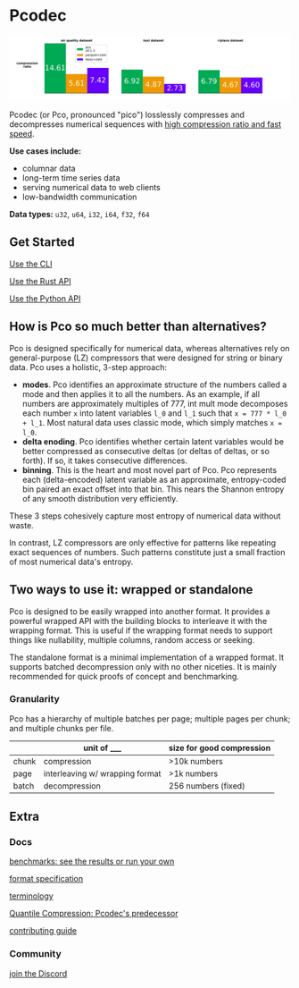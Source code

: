 # Pcodec

<div style="text-align:center">
  <img
    alt="bar charts showing better compression for Pco than zstd parquet or blosc"
    src="images/real_world_compression_ratio.svg"
    width="700px"
  >
</div>

Pcodec (or Pco, pronounced "pico") losslessly compresses and decompresses
numerical sequences with
[high compression ratio and fast speed](./bench/README.md).

**Use cases include:**
* columnar data
* long-term time series data
* serving numerical data to web clients
* low-bandwidth communication

**Data types:**
`u32`, `u64`, `i32`, `i64`, `f32`, `f64`

## Get Started

[Use the CLI](./pco_cli/README.md)

[Use the Rust API](./pco/README.md)

[Use the Python API](./pco_python/README.md)

## How is Pco so much better than alternatives?

Pco is designed specifically for numerical data, whereas alternatives rely on
general-purpose (LZ) compressors that were designed for string or binary data.
Pco uses a holistic, 3-step approach:

* **modes**.
Pco identifies an approximate structure of the numbers called a
mode and then applies it to all the numbers.
As an example, if all numbers are approximately multiples of 777, int mult mode
decomposes each number `x` into latent variables `l_0` and
`l_1` such that `x = 777 * l_0 + l_1`.
Most natural data uses classic mode, which simply matches `x = l_0`.
* **delta enoding**.
Pco identifies whether certain latent variables would be better compressed as
consecutive deltas (or deltas of deltas, or so forth).
If so, it takes consecutive differences.
* **binning**.
This is the heart and most novel part of Pco.
Pco represents each (delta-encoded) latent variable as an approximate,
entropy-coded bin paired an exact offset into that bin.
This nears the Shannon entropy of any smooth distribution very efficiently.

These 3 steps cohesively capture most entropy of numerical data without waste.

In contrast, LZ compressors are only effective for patterns like repeating
exact sequences of numbers.
Such patterns constitute just a small fraction of most numerical data's
entropy.

## Two ways to use it: wrapped or standalone

Pco is designed to be easily wrapped into another format.
It provides a powerful wrapped API with the building blocks to interleave it
with the wrapping format.
This is useful if the wrapping format needs to support things like nullability,
multiple columns, random access or seeking.

The standalone format is a minimal implementation of a wrapped format.
It supports batched decompression only with no other niceties.
It is mainly recommended for quick proofs of concept and benchmarking.

### Granularity

Pco has a hierarchy of multiple batches per page; multiple pages per chunk; and
multiple chunks per file.

|       | unit of ___                     | size for good compression |
|-------|---------------------------------|---------------------------|
| chunk | compression                     | \>10k numbers             |
| page  | interleaving w/ wrapping format | \>1k numbers              |
| batch | decompression                   | 256 numbers (fixed)       |


## Extra

### Docs

[benchmarks: see the results or run your own](./bench/README.md)

[format specification](./docs/format.md)

[terminology](./docs/terminology.md)

[Quantile Compression: Pcodec's predecessor](./quantile-compression/README.md)

[contributing guide](./docs/CONTRIBUTING.md)

### Community

[join the Discord](https://discord.gg/f6eRXgMP8w)

